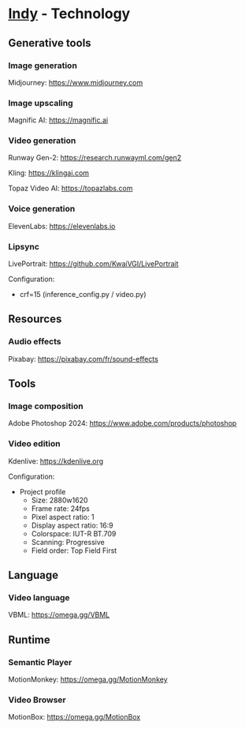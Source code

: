 # [Indy](README.md) - Technology

## Generative tools

### Image generation

Midjourney: https://www.midjourney.com

### Image upscaling

Magnific AI: https://magnific.ai

### Video generation

Runway Gen-2: https://research.runwayml.com/gen2

Kling: https://klingai.com

Topaz Video AI: https://topazlabs.com

### Voice generation

ElevenLabs: https://elevenlabs.io

### Lipsync

LivePortrait: https://github.com/KwaiVGI/LivePortrait

Configuration:
- crf=15 (inference_config.py / video.py)

## Resources

### Audio effects

Pixabay: https://pixabay.com/fr/sound-effects

## Tools

### Image composition

Adobe Photoshop 2024: https://www.adobe.com/products/photoshop

### Video edition

Kdenlive: https://kdenlive.org

Configuration:
- Project profile
    - Size: 2880w1620
    - Frame rate: 24fps
    - Pixel aspect ratio: 1
    - Display aspect ratio: 16:9
    - Colorspace: IUT-R BT.709
    - Scanning: Progressive
    - Field order: Top Field First

## Language

### Video language

VBML: https://omega.gg/VBML

## Runtime

### Semantic Player

MotionMonkey: https://omega.gg/MotionMonkey

### Video Browser

MotionBox: https://omega.gg/MotionBox
